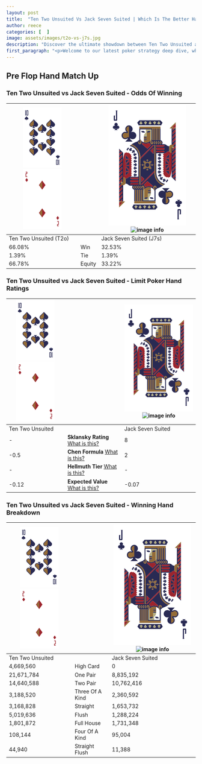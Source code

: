 ```yaml
---
layout: post
title:  "Ten Two Unsuited Vs Jack Seven Suited | Which Is The Better Hand In Poker? A Complete Guide"
author: reece
categories: [  ]
image: assets/images/t2o-vs-j7s.jpg
description: "Discover the ultimate showdown between Ten Two Unsuited and Jack Seven Suited in poker! Uncover the odds, strategies, and scenarios where one hand triumphs over the other. Get ready to up your poker game with this thrilling analysis."
first_paragraph: "<p>Welcome to our latest poker strategy deep dive, where we're pitting two distinct hands against each other in a high-stakes showdown: Ten Two Unsuited vs Jack Seven Suited.</p><p>In the dynamic world of poker, every decision counts, and knowing which hand holds the upper hand is key to your success at the table.</p><p>In this article, we'll dissect these two hands, explore the scenarios where one dominates the other, and equip you with the knowledge to make strategic choices that can tip the odds in your favor.</p><p>Get ready to unravel the intriguing dynamics of these poker hands and elevate your game to new heights.</p>"
---
```




[comment]: # (sp0)

## Pre Flop Hand Match Up

<div class="table hand-ratings" markdown="1"> 



### Ten Two Unsuited vs Jack Seven Suited - Odds Of Winning


    
| ![image info](assets/images/hand1/T.png) ![image info](assets/images/hand1/2o.png) |  | ![image info](assets/images/hand2/J.png) ![image info](assets/images/hand2/7s.png) |
| -------- | -------- | -------- |
| Ten Two Unsuited (T2o) |  | Jack Seven Suited (J7s) |
| 66.08% | Win | 32.53% |
| 1.39% | Tie | 1.39% |
| 66.78% | Equity | 33.22% |




[comment]: # (sp1)



### Ten Two Unsuited vs Jack Seven Suited - Limit Poker Hand Ratings


    
| ![image info](assets/images/hand1/T.png) ![image info](assets/images/hand1/2o.png) |  | ![image info](assets/images/hand2/J.png) ![image info](assets/images/hand2/7s.png) |
| -------- | -------- | -------- |
| Ten Two Unsuited |  | Jack Seven Suited |
| - | **Sklansky Rating** [What is this?](/sklansky-rating-explained) | 8 |
| -0.5 | **Chen Formula** [What is this?](/chen-formula-explained) | 2 |
| - | **Hellmuth Tier** [What is this?](/Hellmuth-tier-explained) | - |
| -0.12 | **Expected Value** [What is this?](/expected-value-explained) | -0.07 |




[comment]: # (sp2)



### Ten Two Unsuited vs Jack Seven Suited - Winning Hand Breakdown


    
| ![image info](assets/images/hand1/T.png) ![image info](assets/images/hand1/2o.png) |  | ![image info](assets/images/hand2/J.png) ![image info](assets/images/hand2/7s.png) |
| -------- | -------- | -------- |
| Ten Two Unsuited |  | Jack Seven Suited |
| 4,669,560 | High Card | 0 |
| 21,671,784 | One Pair | 8,835,192 |
| 14,640,588 | Two Pair | 10,762,416 |
| 3,188,520 | Three Of A Kind | 2,360,592 |
| 3,168,828 | Straight | 1,653,732 |
| 5,019,636 | Flush | 1,288,224 |
| 1,801,872 | Full House | 1,731,348 |
| 108,144 | Four Of A Kind | 95,004 |
| 44,940 | Straight Flush | 11,388 |




[comment]: # (sp3)



</div>

[comment]: # (sp4)



[comment]: # (sp5)


